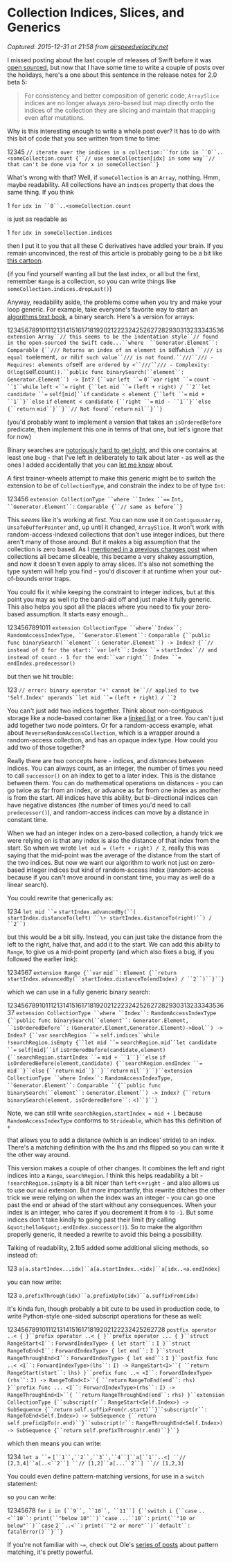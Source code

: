 # Collection Indices, Slices, and Generics

_Captured: 2015-12-31 at 21:58 from [airspeedvelocity.net](http://airspeedvelocity.net/2015/12/28/collection-indices-slices-and-generics/)_

I missed posting about the last couple of releases of Swift before it was [open sourced](https://github.com/apple/swift/blob/master/CHANGELOG.md), but now that I have some time to write a couple of posts over the holidays, here's a one about this sentence in the release notes for 2.0 beta 5:

> For consistency and better composition of generic code, `ArraySlice` indices are no longer always zero-based but map directly onto the indices of the collection they are slicing and maintain that mapping even after mutations. 

Why is this interesting enough to write a whole post over? It has to do with this bit of code that you see written from time to time:

12345
`// iterate over the indices in a collection:``for` `idx in ``0``..<someCollection.count {``// use someCollection[idx] in some way``// that can't be done via for x in someCollection``}`

What's wrong with that? Well, if `someCollection` is an `Array`, nothing. Hmm, maybe readability. All collections have an `indices` property that does the same thing. If you think

1
`for` `idx in ``0``..<someCollection.count`

is just as readable as

1
`for` `idx in someCollection.indices`

then I put it to you that all these C derivatives have addled your brain. If you remain unconvinced, the rest of this article is probably going to be a bit like [this cartoon](http://www.theeditorialcartoons.com/store/add.php?iid=41786).

(if you find yourself wanting all but the last index, or all but the first, remember `Range` is a collection, so you can write things like `someCollection.indices.dropLast()`)

Anyway, readability aside, the problems come when you try and make your loop generic. For example, take everyone's favorite way to start an [algorithms text book](http://www.amazon.com/gp/product/032157351X/ref=as_li_tl?ie=UTF8&camp=1789&creative=390957&creativeASIN=032157351X&linkCode=as2&tag=airspveloc0d-20&linkId=SX2U6P3O2T4Z6GUF), a binary search. Here's a version for arrays:

123456789101112131415161718192021222324252627282930313233343536
`extension Array``// this seems to be the indentation style``// found in the open-sourced the Swift code...``where  ``Generator.Element``:` `Comparable {``/// Returns an index of an element in `self` which ``/// is equal to `element`, or `nil` if such value``/// is not found.``///``/// - Requires: elements of `self` are ordered by <``///``/// - Complexity: O(log(`self.count`)).``public func binarySearch(``element``:` `Generator.Element``) -> Int? {``var` `left ``=` `0``var` `right ``=` `count - ``1``while` `left <``=` `right {``let mid ``=` `(left + right) / ``2``let candidate ``=` `self[mid]``if` `candidate < element {``left ``=` `mid + ``1``}``else` `if` `element < candidate {``right ``=` `mid - ``1``}``else` `{``return` `mid``}``}``// Not found``return` `nil``}``}`

(you'd probably want to implement a version that takes an `isOrderedBefore` predicate, then implement this one in terms of that one, but let's ignore that for now)

Binary searches are [notoriously hard to get right](http://googleresearch.blogspot.com/2006/06/extra-extra-read-all-about-it-nearly.html), and this one contains at least one bug - that I've left in deliberately to talk about later - as well as the ones I added accidentally that you can [let me know](https://twitter.com/airspeedswift) about.

A first trainer-wheels attempt to make this generic might be to switch the extension to be of `CollectionType`, and constrain the index to be of type `Int`:

123456
`extension CollectionType ``where ``Index ``==` `Int, ``Generator.Element``:` `Comparable {``// same as before``}`

This _seems_ like it's working at first. You can now use it on `ContiguousArray`, `UnsafeBufferPointer` and, up until it changed, `ArraySlice`. It won't work with random-access-indexed collections that don't use integer indices, but there aren't many of those around. But it makes a big assumption that the collection is zero based. As I [mentioned in a previous changes post](http://airspeedvelocity.net/2015/07/23/changes-to-the-swift-standard-library-in-2-0-betas-2-5/) when collections all became sliceable, this became a very shakey assumption, and now it doesn't even apply to array slices. It's also not something the type system will help you find - you'd discover it at runtime when your out-of-bounds error traps.

You could fix it while keeping the constraint to integer indices, but at this point you may as well rip the band-aid off and just make it fully generic. This also helps you spot all the places where you need to fix your zero-based assumption. It starts easy enough…

1234567891011
`extension CollectionType ``where``Index``:` `RandomAccessIndexType, ``Generator.Element``:` `Comparable {``public func binarySearch(``element``:` `Generator.Element``) -> Index? {``// instead of 0 for the start:``var` `left``:` `Index ``=` `startIndex``// and instead of count - 1 for the end:``var` `right``:` `Index ``=` `endIndex.predecessor()`

but then we hit trouble:

123
`// error: binary operator '+' cannot be``// applied to two 'Self.Index' operands``let mid ``=` `(left + right) / ``2`

You can't just add two indices together. Think about non-contiguous storage like a node-based container like a [linked list](http://airspeedvelocity.net/2015/07/26/linked-lists-enums-value-types-and-identity/) or a tree. You can't just add together two node pointers. Or for a random-access example, what about `ReverseRandomAccessCollection`, which is a wrapper around a random-access collection, and has an opaque index type. How could you add two of those together?

Really there are two concepts here - indices, and _distances_ between indices. You can always count, as an integer, the number of times you need to call `successor()` on an index to get to a later index. This is the distance between them. You can do mathematical operations on distances - you can go twice as far from an index, or advance as far from one index as another is from the start. All indices have this ability, but bi-directional indices can have negative distances (the number of times you'd need to call `predecessor()`), and random-access indices can move by a distance in constant time.

When we had an integer index on a zero-based collection, a handy trick we were relying on is that any index is also the distance of that index from the start. So when we wrote `let mid = (left + right) / 2`, really this was saying that the mid-point was the average of the distance from the start of the two indices. But now we want our algorithm to work not just on zero-based integer indices but kind of random-access index (random-access because if you can't move around in constant time, you may as well do a linear search).

You could rewrite that generically as:

1234
`let mid ``=` `startIndex.advancedBy(``(  startIndex.distanceTo(left) ``\+ startIndex.distanceTo(right)``) / ``2``)`

but this would be a bit silly. Instead, you can just take the distance from the left to the right, halve that, and add it to the start. We can add this ability to `Range`, to give us a mid-point property (and which also fixes a bug, if you followed the earlier link):

1234567
`extension Range {``var` `mid``:` `Element {``return` `startIndex.advancedBy(``startIndex.distanceTo(endIndex) / ``2``)``}``}`

which we can use in a fully generic binary search:

12345678910111213141516171819202122232425262728293031323334353637
`extension CollectionType ``where ``Index``:` `RandomAccessIndexType {``public func binarySearch(``element``:` `Generator.Element, ``isOrderedBefore``:` `(Generator.Element,Generator.Element)->Bool``) -> Index? {``var` `searchRegion ``=` `self.indices``while` `!searchRegion.isEmpty {``let mid ``=` `searchRegion.mid``let candidate ``=` `self[mid]``if` `isOrderedBefore(candidate,element) {``searchRegion.startIndex ``=` `mid + ``1``}``else` `if` `isOrderedBefore(element,candidate) {``searchRegion.endIndex ``=` `mid``}``else` `{``return` `mid``}``}``return` `nil``}``}``extension CollectionType ``where Index``:` `RandomAccessIndexType, ``Generator.Element``:` `Comparable ``{``public func binarySearch(``element``:` `Generator.Element``) -> Index? {``return` `binarySearch(element, isOrderedBefore``:` `<)``}``}`

Note, we can still write `searchRegion.startIndex = mid + 1` because `RandomAccessIndexType` conforms to `Strideable`, which has this definition of `+`

that allows you to add a distance (which is an indices' stride) to an index. There's a matching definition with the lhs and rhs flipped so you can write it the other way around.

This version makes a couple of other changes. It combines the left and right indices into a `Range`, `searchRegion`. I think this helps readability a bit - `!searchRegion.isEmpty` is a bit nicer than `left`<=`right` - and also allows us to use our `mid` extension. But more importantly, this rewrite ditches the other trick we were relying on when the index was an integer - you can go one past the end or ahead of the start without any consequences. When your index is an integer, who cares if you decrement it from `0` to `-1`. But some indices don't take kindly to going past their limit (try calling `&quot;hello&quot;.endIndex.successor()`). So to make the algorithm properly generic, it needed a rewrite to avoid this being a possibility.

Talking of readability, 2.1b5 added some additional slicing methods, so instead of:

123
`a[a.startIndex...idx]``a[a.startIndex..<idx]``a[idx..<a.endIndex]`

you can now write:

123
`a.prefixThrough(idx)``a.prefixUpTo(idx)``a.suffixFrom(idx)`

It's kinda fun, though probably a bit cute to be used in production code, to write Python-style one-sided subscript operations for these as well:

12345678910111213141516171819202122232425262728
`postfix operator ..< { }``prefix operator ..< { }``prefix operator ... { }``struct RangeStart<I``:` `ForwardIndexType> { let start``:` `I }``struct RangeToEnd<I``:` `ForwardIndexType> { let end``:` `I }``struct RangeThroughEnd<I``:` `ForwardIndexType> { let end``:` `I }``postfix func ..< <I``:` `ForwardIndexType>(lhs``:` `I) -> RangeStart<I>``{ ``return` `RangeStart(start``:` `lhs) }``prefix func ..< <I``:` `ForwardIndexType>(rhs``:` `I) -> RangeToEnd<I>``{ ``return` `RangeToEnd(end``:` `rhs) }``prefix func ... <I``:` `ForwardIndexType>(rhs``:` `I) -> RangeThroughEnd<I>``{ ``return` `RangeThroughEnd(end``:` `rhs) }``extension CollectionType {``subscript(r``:` `RangeStart<Self.Index>) -> SubSequence {``return` `self.suffixFrom(r.start)``}``subscript(r``:` `RangeToEnd<Self.Index>) -> SubSequence {``return` `self.prefixUpTo(r.end)``}``subscript(r``:` `RangeThroughEnd<Self.Index>) -> SubSequence {``return` `self.prefixThrough(r.end)``}``}`

which then means you can write:

1234
`let a ``=` `[``1``,``2``,``3``,``4``]``a[``1``..<] ``// [2,3,4]``a[..<``2``] ``// [1,2]``a[...``2``] ``// [1,2,3]`

You could even define pattern-matching versions, for use in a `switch` statement:

so you can write:

12345678
`for` `i in [``9``, ``10``, ``11``] {``switch i {``case` `..<``10``:` `print(``"below 10"``)``case` `...``10``:` `print(``"10 or below"``)``case` `2``..<``:` `print(``"2 or more"``)``default``:` `fatalError()``}``}`

If you're not familiar with `~=`, check out Ole's [series of posts](http://oleb.net/blog/2015/09/swift-pattern-matching/) about pattern matching, it's pretty powerful.
